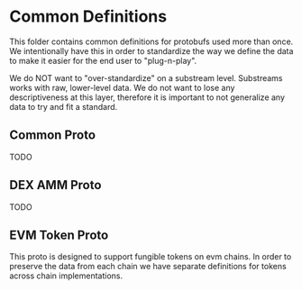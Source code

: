 # Common Definitions

This folder contains common definitions for protobufs used more than once. We intentionally have this in order to standardize the way we define the data to make it easier for the end user to "plug-n-play".

We do NOT want to "over-standardize" on a substream level. Substreams works with raw, lower-level data. We do not want to lose any descriptiveness at this layer, therefore it is important to not generalize any data to try and fit a standard.

## Common Proto

TODO

## DEX AMM Proto

TODO

##  EVM Token Proto

This proto is designed to support fungible tokens on evm chains. In order to preserve the data from each chain we have separate definitions for tokens across chain implementations.
